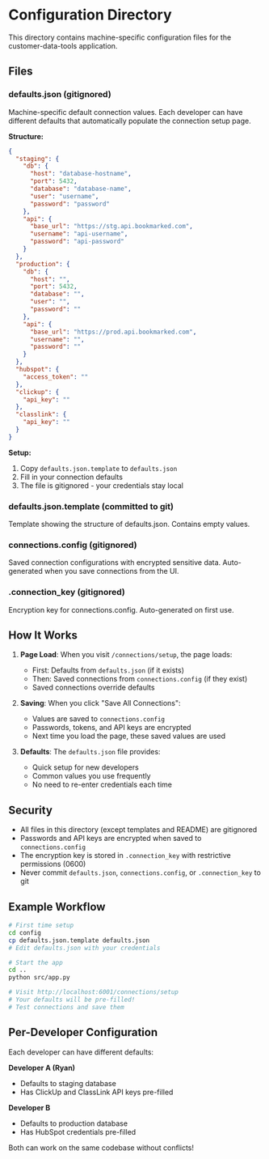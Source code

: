 # Configuration Directory

This directory contains machine-specific configuration files for the customer-data-tools application.

## Files

### defaults.json (gitignored)
Machine-specific default connection values. Each developer can have different defaults that automatically populate the connection setup page.

**Structure:**
```json
{
  "staging": {
    "db": {
      "host": "database-hostname",
      "port": 5432,
      "database": "database-name",
      "user": "username",
      "password": "password"
    },
    "api": {
      "base_url": "https://stg.api.bookmarked.com",
      "username": "api-username",
      "password": "api-password"
    }
  },
  "production": {
    "db": {
      "host": "",
      "port": 5432,
      "database": "",
      "user": "",
      "password": ""
    },
    "api": {
      "base_url": "https://prod.api.bookmarked.com",
      "username": "",
      "password": ""
    }
  },
  "hubspot": {
    "access_token": ""
  },
  "clickup": {
    "api_key": ""
  },
  "classlink": {
    "api_key": ""
  }
}
```

**Setup:**
1. Copy `defaults.json.template` to `defaults.json`
2. Fill in your connection defaults
3. The file is gitignored - your credentials stay local

### defaults.json.template (committed to git)
Template showing the structure of defaults.json. Contains empty values.

### connections.config (gitignored)
Saved connection configurations with encrypted sensitive data. Auto-generated when you save connections from the UI.

### .connection_key (gitignored)
Encryption key for connections.config. Auto-generated on first use.

## How It Works

1. **Page Load**: When you visit `/connections/setup`, the page loads:
   - First: Defaults from `defaults.json` (if it exists)
   - Then: Saved connections from `connections.config` (if they exist)
   - Saved connections override defaults

2. **Saving**: When you click "Save All Connections":
   - Values are saved to `connections.config`
   - Passwords, tokens, and API keys are encrypted
   - Next time you load the page, these saved values are used

3. **Defaults**: The `defaults.json` file provides:
   - Quick setup for new developers
   - Common values you use frequently
   - No need to re-enter credentials each time

## Security

- All files in this directory (except templates and README) are gitignored
- Passwords and API keys are encrypted when saved to `connections.config`
- The encryption key is stored in `.connection_key` with restrictive permissions (0600)
- Never commit `defaults.json`, `connections.config`, or `.connection_key` to git

## Example Workflow

```bash
# First time setup
cd config
cp defaults.json.template defaults.json
# Edit defaults.json with your credentials

# Start the app
cd ..
python src/app.py

# Visit http://localhost:6001/connections/setup
# Your defaults will be pre-filled!
# Test connections and save them
```

## Per-Developer Configuration

Each developer can have different defaults:

**Developer A (Ryan)**
- Defaults to staging database
- Has ClickUp and ClassLink API keys pre-filled

**Developer B**
- Defaults to production database
- Has HubSpot credentials pre-filled

Both can work on the same codebase without conflicts!
